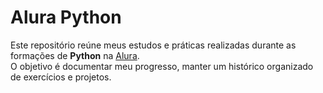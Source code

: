 # Alura Python

Este repositório reúne meus estudos e práticas realizadas durante as formações de **Python** na [Alura](https://www.alura.com.br/).  
O objetivo é documentar meu progresso, manter um histórico organizado de exercícios e projetos.
